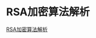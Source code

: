 # RSA加密算法解析

[RSA加密算法解析](https://thief.one/2016/09/06/RSA%E5%8A%A0%E5%AF%86%E7%AE%97%E6%B3%95%E8%A7%A3%E6%9E%90/)


